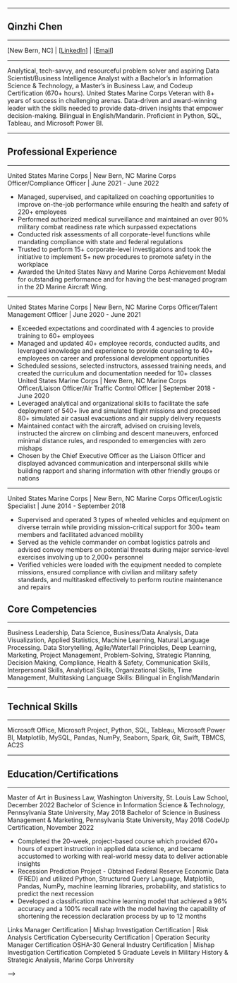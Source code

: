 ___
## Qinzhi Chen
***
[New Bern, NC] | [[LinkedIn](https://www.linkedin.com/in/qinzhi-chen/)] | [[Email](qinzhichen@ymail.com)] 
___
Analytical, tech-savvy, and resourceful problem solver and aspiring Data Scientist/Business Intelligence Analyst with a Bachelor’s in Information Science & Technology, a Master’s in Business Law, and Codeup Certification (670+ hours). United States Marine Corps Veteran with 8+ years of success in challenging arenas. Data-driven and award-winning leader with the skills needed to provide data-driven insights that empower decision-making. Bilingual in English/Mandarin. Proficient in Python, SQL, Tableau, and Microsoft Power BI. 
***
## Professional Experience 
___
United States Marine Corps | New Bern, NC 
Marine Corps Officer/Compliance Officer | June 2021 - June 2022
  -	Managed, supervised, and capitalized on coaching opportunities to improve on-the-job performance while ensuring the health and safety of 220+ employees
  -	Performed authorized medical surveillance and maintained an over 90% military combat readiness rate which surpassed expectations
  -	Conducted risk assessments of all corporate-level functions while mandating compliance with state and federal regulations 
  -	Trusted to perform 15+ corporate-level investigations and took the initiative to implement 5+ new procedures to promote safety in the workplace
  -	Awarded the United States Navy and Marine Corps Achievement Medal for outstanding performance and for having the best-managed program in the 2D Marine Aircraft Wing. 
___
United States Marine Corps | New Bern, NC 
Marine Corps Officer/Talent Management Officer | June 2020 - June 2021
  -	Exceeded expectations and coordinated with 4 agencies to provide training to 60+ employees
  -	Managed and updated 40+ employee records, conducted audits, and leveraged knowledge and experience to provide counseling to 40+ employees on career and professional development opportunities
  -	Scheduled sessions, selected instructors, assessed training needs, and created the curriculum and documentation needed for 10+ classes 
  United States Marine Corps | New Bern, NC 
  Marine Corps Officer/Liaison Officer/Air Traffic Control Officer | September 2018 - June 2020
  -	Leveraged analytical and organizational skills to facilitate the safe deployment of 540+ live and simulated flight missions and processed 80+ simulated air casual evacuations and air supply delivery requests
  -	Maintained contact with the aircraft, advised on cruising levels, instructed the aircrew on climbing and descent maneuvers, enforced minimal distance rules, and responded to emergencies with zero mishaps
  -	Chosen by the Chief Executive Officer as the Liaison Officer and displayed advanced communication and interpersonal skills while building rapport and sharing information with other friendly groups or nations 
___
United States Marine Corps | New Bern, NC 
Marine Corps Officer/Logistic Specialist | June 2014 - September 2018 
  - Supervised and operated 3 types of wheeled vehicles and equipment on diverse terrain while providing mission-critical support for 300+ team members and facilitated advanced mobility
  -	Served as the vehicle commander on combat logistics patrols and advised convoy members on potential threats during major service-level exercises involving up to 2,000+ personnel 
  -	Verified vehicles were loaded with the equipment needed to complete missions, ensured compliance with civilian and military safety standards, and multitasked effectively to perform routine maintenance and repairs
## Core Competencies 
___
Business Leadership, Data Science, Business/Data Analysis, Data Visualization, Applied Statistics, Machine Learning, Natural Language Processing. Data Storytelling, Agile/Waterfall Principles, Deep Learning, Marketing, Project Management, Problem-Solving, Strategic Planning, Decision Making, Compliance, Health & Safety, Communication Skills, Interpersonal Skills, Analytical Skills, Organizational Skills, Time Management, Multitasking Language Skills: Bilingual in English/Mandarin
***
## Technical Skills 
___
Microsoft Office, Microsoft Project, Python, SQL, Tableau, Microsoft Power BI, Matplotlib, MySQL, Pandas, NumPy, Seaborn, Spark, Git, Swift, TBMCS, AC2S 
***
## Education/Certifications 
___
Master of Art in Business Law, Washington University, St. Louis Law School, December 2022
Bachelor of Science in Information Science & Technology, Pennsylvania State University, May 2018
Bachelor of Science in Business Management & Marketing, Pennsylvania State University, May 2018
CodeUp Certification, November 2022
  -	Completed the 20-week, project-based course which provided 670+ hours of expert instruction in applied data science, and became accustomed to working with real-world messy data to deliver actionable insights 
  -	Recession Prediction Project - Obtained Federal Reserve Economic Data (FRED) and utilized Python, Structured Query Language, Matplotlib, Pandas, NumPy, machine learning libraries, probability, and statistics to predict the next recession 
  -	Developed a classification machine learning model that achieved a 96% accuracy and a 100% recall rate with the model having the capability of shortening the recession declaration process by up to 12 months 
  
Links Manager Certification | Mishap Investigation Certification | Risk Analysis Certification 
Cybersecurity Certification | Operation Security Manager Certification 
OSHA-30 General Industry Certification | Mishap Investigation Certification 
Completed 5 Graduate Levels in Military History & Strategic Analysis, Marine Corps University 

-->
